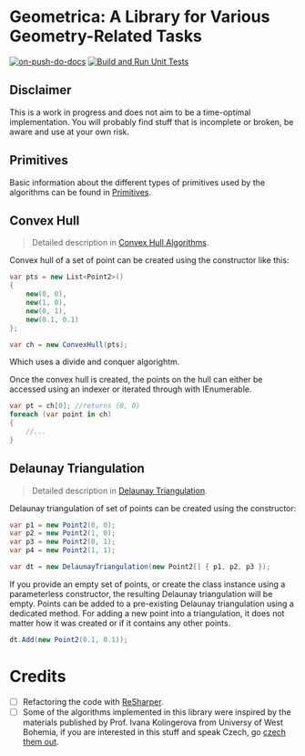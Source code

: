# Geometrica: A Library for Various Geometry-Related Tasks

[![on-push-do-docs](https://github.com/tvomacka/Geometrica/actions/workflows/on-push-do-docs.yml/badge.svg)](https://github.com/tvomacka/Geometrica/actions/workflows/on-push-do-docs.yml)
[![Build and Run Unit Tests](https://github.com/tvomacka/Geometrica/actions/workflows/build-and-test.yml/badge.svg)](https://github.com/tvomacka/Geometrica/actions/workflows/build-and-test.yml)

## Disclaimer

This is a work in progress and does not aim to be a time-optimal implementation. You will probably find stuff that is incomplete or broken, be aware and use at your own risk.

## Primitives

Basic information about the different types of primitives used by the algorithms can be found in [Primitives](Docs/Primitives.md).

## Convex Hull

> Detailed description in [Convex Hull Algorithms](Docs/ConvexHull.md).

Convex hull of a set of point can be created using the constructor like this:

<!-- snippet: CreateConvexHull -->
```cs
var pts = new List<Point2>()
{
    new(0, 0),
    new(1, 0),
    new(0, 1),
    new(0.1, 0.1)
};

var ch = new ConvexHull(pts);
```
<!-- endSnippet -->

Which uses a divide and conquer algorightm.

Once the convex hull is created, the points on the hull can either be accessed using an indexer or iterated through with IEnumerable.
<!-- snippet: AccessingPointsOnCH -->
```cs
var pt = ch[0]; //returns (0, 0)
foreach (var point in ch)
{
    //...
}
```
<!-- endSnippet -->

## Delaunay Triangulation

> Detailed description in [Delaunay Triangulation](Docs/DelaunayTriangulation.md).

Delaunay triangulation of set of points can be created using the constructor:

<!-- snippet: DelaunayTriangulationConstructor -->
```cs
var p1 = new Point2(0, 0);
var p2 = new Point2(1, 0);
var p3 = new Point2(0, 1);
var p4 = new Point2(1, 1);

var dt = new DelaunayTriangulation(new Point2[] { p1, p2, p3 });
```
<!-- endSnippet -->

If you provide an empty set of points, or create the class instance using a parameterless constructor, the resulting Delaunay triangulation will be empty.
Points can be added to a pre-existing Delaunay triangulation using a dedicated method. For adding a new point into a triangulation, it does not matter how it was created or if it contains any other points.

<!-- snippet: DelaunayTriangulationAddPoint -->
```cs
dt.Add(new Point2(0.1, 0.1));
```
<!-- endSnippet -->

# Credits

- [ ] Refactoring the code with [ReSharper](https://jb.gg/OpenSourceSupport).
- [ ] Some of the algorithms implemented in this library were inspired by the materials published by Prof. Ivana Kolingerova from Universy of West Bohemia, if you are interested in this stuff and speak Czech, go [czech them out](http://afrodita.zcu.cz/~kolinger/vyukaZCU.html#VAM).
